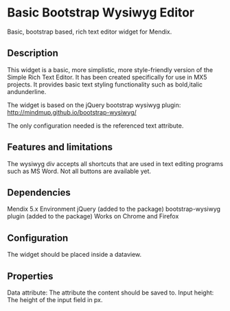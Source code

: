 Basic Bootstrap Wysiwyg Editor
=============

Basic, bootstrap based, rich text editor widget for Mendix.

## Description
This widget is a basic, more simplistic, more style-friendly version of the Simple Rich Text Editor. It has been created specifically for use in MX5 projects. It provides basic text styling functionality such as bold,italic andunderline.

The widget is based on the jQuery bootstrap wysiwyg plugin: http://mindmup.github.io/bootstrap-wysiwyg/

The only configuration needed is the referenced text attribute.

## Features and limitations

The wysiwyg div accepts all shortcuts that are used in text editing programs such as MS Word.
Not all buttons are available yet.

## Dependencies

Mendix 5.x Environment
jQuery (added to the package)
bootstrap-wysiwyg plugin (added to the package)
Works on Chrome and Firefox

## Configuration

The widget should be placed inside a dataview.

## Properties

Data attribute: The attribute the content should be saved to.
Input height: The height of the input field in px.
